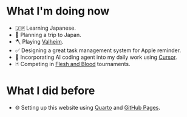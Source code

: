 # What I'm doing now

- 🇯🇵 Learning Japanese.
- 🗾 Planning a trip to Japan.
- 🪓 Playing [Valheim](https://www.valheim.com/).
- ✅ Designing a great task management system for Apple reminder.
- 🧠 Incorporating AI coding agent into my daily work using [Cursor](https://www.cursor.com/).
- 🃏 Competing in [Flesh and Blood](https://fabtcg.com/) tournaments.



# What I did before
- 🌐 Setting up this website using [Quarto](https://quarto.org/) and [GitHub Pages](https://pages.github.com/).